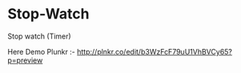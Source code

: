 # Stop-Watch
Stop watch (Timer)

Here Demo Plunkr :-
http://plnkr.co/edit/b3WzFcF79uU1VhBVCy65?p=preview
